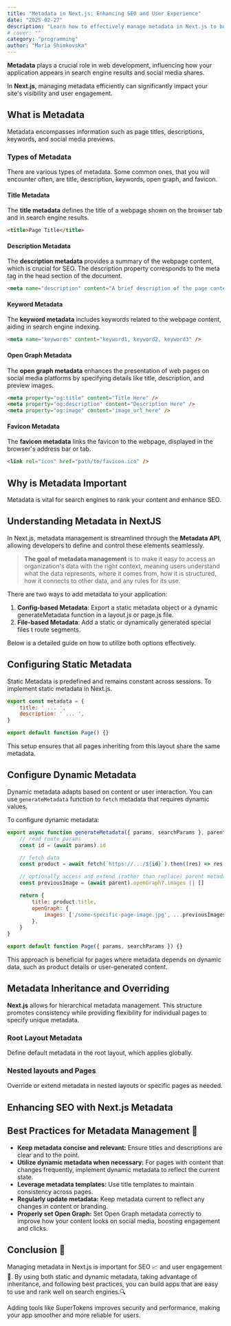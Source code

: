 ```yaml
---
title: "Metadata in Next.js: Enhancing SEO and User Experience"
date: "2025-02-27"
description: "Learn how to effectively manage metadata in Next.js to boost SEO and improve user engagement through static and dynamic configurations."
# cover: ""
category: "programming"
author: "Maria Shimkovska"
---
```


**Metadata** plays a crucial role in web development, influencing how your application appears in search engine results and social media shares. 

In **Next.js**, managing metadata efficiently can significantly impact your site's visibility and user engagement.

## What is Metadata 
Metadata encompasses information such as page titles, descriptions, keywords, and social media previews. 

### Types of Metadata
There are various types of metadata. Some common ones, that you will encounter often, are title, description, keywords, open graph, and favicon. 

#### Title Metadata
The **title metadata** defines the title of a webpage shown on the browser tab and in search engine results. 

```html
<title>Page Title</title>
```

#### Description Metadata
The **description metadata** provides a summary of the webpage content, which is crucial for SEO. The description property corresponds to the meta tag in the head section of the document. 

```html
<meta name="description" content="A brief description of the page content." />
```

#### Keyword Metadata
The **keyword metadata** includes keywords related to the webpage content, aiding in search engine indexing.

```html 
<meta name="keywords" content="keyword1, keyword2, keyword3" />
```

#### Open Graph Metadata
The **open graph metadata** enhances the presentation of web pages on social media platforms by specifying details like title, description, and preview images. 

```html
<meta property="og:title" content="Title Here" />
<meta property="og:description" content="Description Here" />
<meta property="og:image" content="image_url_here" />
```

#### Favicon Metadata
The **favicon metadata** links the favicon to the webpage, displayed in the browser's address bar or tab.

```html
<link rel="icon" href="path/to/favicon.ico" />
```

## Why is Metadata Important
Metadata is vital for search engines to rank your content and enhance SEO. 

## Understanding Metadata in NextJS 
In Next.js, metadata management is streamlined through the **Metadata API**, allowing developers to define and control these elements seamlessly. 

> **The goal of metadata management** is to make it easy to access an organization's data with the right context, meaning users understand what the data represents, where it comes from, how it is structured, how it connects to other data, and any rules for its use. 

There are two ways to add metadata to your application: 
1. **Config-based Metadata**: Export a static metadata object or a dynamic generateMetadata function in a layout.js or page.js file. 
2. **File-based Metadata**: Add a static or dynamically generated special files t route segments. 

Below is a detailed guide on how to utilize both options effectively.
## Configuring Static Metadata 
Static Metadata is predefined and remains constant across sessions. To implement static metadata in Next.js. 

```js
export const metadata = {
    title: ' ... ', 
    description: ' ... ',
}

export default function Page() {}
```

This setup ensures that all pages inheriting from this layout share the same metadata. 

## Configure Dynamic Metadata
Dynamic metadata adapts based on content or user interaction. 
You can use `generateMetadata` function to `fetch` metadata that requires dynamic values.

To configure dynamic metadata: 

```js
export async function generateMetadata({ params, searchParams }, parent) {
    // read route params
    const id = (await params).id

    // fetch data
    const product = await fetch(`https://.../${id}`).then((res) => res.json())

    // optionally access and extend (rather than replace) parent metadata
    const previousImage = (await parent).openGraph?.images || []

    return {
        title: product.title,
        openGraph: {
            images: ['/some-specific-page-image.jpg', ...previousImages],
        },
    }
}

export default function Page({ params, searchParams }) {}
```

This approach is beneficial for pages where metadata depends on dynamic data, such as product details or user-generated content. 

## Metadata Inheritance and Overriding
**Next.js** allows for hierarchical metadata management.
This structure promotes consistency while providing flexibility for individual pages to specify unique metadata. 

### Root Layout Metadata
Define default metadata in the root layout, which applies globally. 

### Nested layouts and Pages 
Override or extend metadata in nested layouts or specific pages as needed. 

## Enhancing SEO with Next.js Metadata

## Best Practices for Metadata Management 📌
- **Keep metadata concise and relevant:** Ensure titles and descriptions are clear and to the point. 
- **Utilize dynamic metadata when necessary:** For pages with content that changes frequently, implement dynamic metadata to reflect the current state. 
- **Leverage metadata templates:** Use title templates to maintain consistency across pages. 
- **Regularly update metadata:** Keep metadata current to reflect any changes in content or branding. 
- **Properly set Open Graph:** Set Open Graph metadata correctly to improve how your content looks on social media, boosting engagement and clicks.

## Conclusion 🎯
Managing metadata in Next.js is important for SEO 📈 and user engagement 👥. By using both static and dynamic metadata, taking advantage of inheritance, and following best practices, you can build apps that are easy to use and rank well on search engines.🔍

Adding tools like SuperTokens improves security and performance, making your app smoother and more reliable for users.